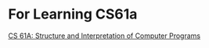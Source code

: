 # For Learning CS61a

[CS 61A: Structure and Interpretation of Computer Programs](https://inst.eecs.berkeley.edu/~cs61a/fa20/ "CS 61A, Fall 2020课程官网")